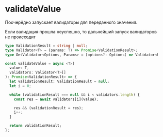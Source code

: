# validateValue

Поочерёдно запускает валидаторы для переданного значения.

Если валидация прошла неуспешно, то дальнейший запуск валидаторов не происходит

```typescript
type ValidationResult = string | null;
type Validator<T> = (params: T) => Promise<ValidationResult>;
type GetValidator<Options, Params> = (options?: Options) => Validator<Params>;

const validateValue = async <T>(
  value: T,
  validators: Validator<T>[]
): Promise<ValidationResult> => {
  let validationResult: ValidationResult = null;
  let i = 0;

  while (validationResult === null && i < validators.length) {
    const res = await validators[i](value);

    res && (validationResult = res);
    i++;
  }

  return validationResult;
};
```
